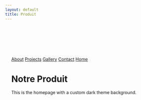```yaml
---
layout: default
title: Produit
---
```


<div class="background" style="background-image: url('{{ site.baseurl }}/assets/images/5.jpg'); background-size: cover; background-position: center; background-repeat: no-repeat; padding: 100px 20px;">
  <div class="nav-links">
    <a href="{{ site.baseurl }}/about.html">About</a>
    <a href="{{ site.baseurl }}/projects.html">Projects</a>
    <a href="{{ site.baseurl }}/gallery.html">Gallery</a>
    <a href="{{ site.baseurl }}/contact.html">Contact</a>
    <a href="{{ site.baseurl }}">Home</a>
  </div>
  <h1>Notre Produit</h1>
  <p>This is the homepage with a custom dark theme background.</p>
</div>

